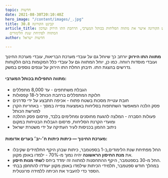 ```yaml
---
topic: חדשות
date: 2021-08-30T20:10:40Z
hero_image: "/content/images/_.jpg"
title: קבינט הקורונה 30.8
article_title: קבינט הקורונה אישר את מתווה הסליחות בכותל המערבי, הרחבת התו הירוק ועדכון
  המתווה לפתיחת שנת הלימודים
author: חדשות ישראל

---
```

**מתווה התו הירוק** יורחב כך שיוחל גם על עובדי מערכת הבריאות, עובדי מערכת החינוך ועובדי מוסדות רווחה. כמו כן, יוחל המתווה גם על עובדי כלל המקומות בהם הלקוחות נדרשים בהצגת התו. תיבחן החלת התו הירוק על ענפים נוספים במשק.

#### מתווה התפילות בכותל המערבי:

* הגבלת משתתפים - עד 8,000 מתפללים
* חלוקת המתפללים ברחבת הכותל ל-18 קפסולות
* חובת עטיית מסכות בשטח פתוח - אכיפה תתבצע על ידי סדרנים
* פסק הלכה המאפשר השתתפות בסליחות באמצעות צפייה במסך - באחריות הקרן למורשת הכותל
* פעולות הסברה - המלצה להגעת מחוסנים ומחלימים בלבד, פרסום פסק ההלכה ומועדי הקרנת הסליחות, פרסום הגבלות הבטיחות במקום
* ניתוב ההמון בכניסות לעיר העתיקה על ידי משטרת ישראל

#### מערכת החינוך — כיתות כיתות ח׳-יב׳ בערים אדומות:

* החל מפתיחת שנת הלימודים,ב-1 בספטמבר, כיתות שבהן היקף התלמידים שקיבלו את **מנת החיסון הראשונה** יהיה נמוך מ-70% - ילמדו באופן מקוון.
* החל מ-30 בספטמבר, היקף ההתחסנות למתווה זה ימדד ביחס ל**שתי מנות חיסון**.
* במהלך חודש ספטמבר, תלמידי הכיתות שילמדו באופן מקוון יעוּדדו להתחסן בבתי הספר כדי להעביר את הכיתה ללמידה פרונטלית.